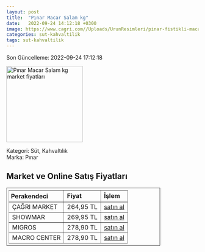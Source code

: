 ```yaml
---
layout: post
title:  "Pınar Macar Salam kg"
date:   2022-09-24 14:12:18 +0300
image: https://www.cagri.com//Uploads/UrunResimleri/pinar-fistikli-macar-salam-kg-293d.jpg
categories: sut-kahvaltilik
tags: sut-kahvaltilik
---
```


Son Güncelleme: 2022-09-24 17:12:18

<img src="https://www.cagri.com//Uploads/UrunResimleri/pinar-fistikli-macar-salam-kg-293d.jpg" width="200" alt="Pınar Macar Salam kg market fiyatları" />

Kategori: Süt, Kahvaltılık
<br />
Marka: Pınar

<h2>Market ve Online Satış Fiyatları</h2>

<table border="1" style="padding: 5px;width:80%;">
  <tr>
    <td style="padding: 5px;"><strong>Perakendeci</strong></td>
    <td><strong>Fiyat</strong></td>
    <td><strong>İşlem</strong></td>
  </tr>
  <tr>
              <td title="Çağrı Market">ÇAĞRI MARKET</td>
              <td>264,95 TL</td>
              <td><a title="Çağrı Market" target="_blank" href="https://www.cagri.com/pinar-fistikli-macar-salam-kg">satın al</a></td>
            </tr><tr>
              <td title="Showmar">SHOWMAR</td>
              <td>269,95 TL</td>
              <td><a title="Showmar" target="_blank" href="https://www.showmar.com.tr/urun/pinar-salam-macar-kg">satın al</a></td>
            </tr><tr>
              <td title="Migros">MIGROS</td>
              <td>278,90 TL</td>
              <td><a title="Migros" target="_blank" href="https://www.migros.com.tr/pinar-solen-macar-salam-kg-p-d7268e">satın al</a></td>
            </tr><tr>
              <td title="Macro Center">MACRO CENTER</td>
              <td>278,90 TL</td>
              <td><a title="Macro Center" target="_blank" href="https://www.macrocenter.com.tr/pinar-solen-macar-salam-kg-p-d7268e">satın al</a></td>
            </tr>
</table>

